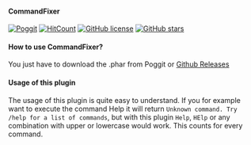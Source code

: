 #### CommandFixer
[![Poggit](https://poggit.pmmp.io/shield.state/CommandFixer)](https://poggit.pmmp.io/p/CommandFixer)
[![HitCount](http://hits.dwyl.com/mzztin/CommandFixer.svg)](http://hits.dwyl.com/mzztin/CommandFixer)
[![GitHub license](https://img.shields.io/github/license/mzztin/CommandFixer.svg)](https://github.com/mzztin/CommandLogger/blob/master/LICENSE)
[![GitHub stars](https://img.shields.io/github/stars/mzztin/CommandFixer.svg?style=social&label=Star&maxAge=2592000)](https://GitHub.com/mzztin/CommandLogger)

#### How to use CommandFixer?
You just have to download the .phar from Poggit or [Github Releases](https://github.com/mzztin/CommandFixer/releases)

#### Usage of this plugin
The usage of this plugin is quite easy to understand.
If you for example want to execute the command Help it will return `Unknown command. Try /help for a list of commands`, but with this plugin `Help`, `HElp` or any combination with upper or lowercase would work. This counts for every command. 